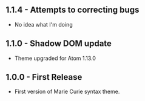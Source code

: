 ## 1.1.4 - Attempts to correcting bugs
* No idea what I'm doing
## 1.1.0 - Shadow DOM update
* Theme upgraded for Atom 1.13.0
## 1.0.0 - First Release
* First version of Marie Curie syntax theme.
